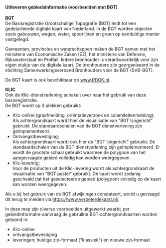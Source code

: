 #### Uitleveren gebiedsinformatie (voorbeelden met BGT)

**BGT**  \
De Basisregistratie Grootschalige Topografie (BGT) leidt tot een gedetailleerde digitale kaart van Nederland. In de BGT worden objecten zoals gebouwen, wegen, water, spoorlijnen en groen op eenduidige manier vastgelegd.

Gemeenten, provincies en waterschappen maken de BGT samen met het ministerie van Economische Zaken (EZ), het ministerie van Defensie, Rijkswaterstaat en ProRail. Iedere bronhouder is verantwoordelijk voor zijn eigen stukje van de digitale kaart. De bronhouders zijn georganiseerd in de stichting Samenwerkingsverband Bronhouders voor de BGT (SVB-BGT).

De BGT kaart is ook beschikbaar op www.PDOK.nl.

**KLIC**  \
Ook de Klic-dienstverlening schakelt over naar het gebruik van deze basisregistratie.  \
De BGT wordt op 3 plekken gebruikt:
- Klic-online (graafmelding, oriëntatieverzoek en calamiteitenmelding);  \
Als achtergrondkaart wordt hier de visualisatie van "BGT lijngericht" gebruikt. De standaardschalen van de BGT dienstverlening zijn geïmplementeerd.
- Ontvangstbevestiging;   \
Als achtergrondkaart wordt ook hier de "BGT lijngericht" gebruikt. De standaardschalen van de BGT dienstverlening zijn geïmplementeerd. Er wordt de grootste schaal gebruikt waarmee de polygoon van het aangevraagde gebied volledig kan worden weergegeven.
- Klic-levering;  \
Voor de producten uit de Klic-levering wordt als achtergrondkaart de visualisatie van "BGT pastel" gebruikt. De kaart wordt zodanig geschaald dat het geselecteerde gebied (polygoon) volledig op de kaart kan worden weergegeven.

Als u bij het gebruik van de BGT afwijkingen constateert, wordt u gevraagd dit terug te melden via https://www.verbeterdekaart.nl/.

In deze map zijn diverse voorbeelden uitgewerkt waarbij per gebiedinformatie-aanvraag de gebruikte BGT-achtergrondkaarten worden getoond in:
- Klic-online
- ontvangstbevestiging
- leveringen; huidige zip-formaat ("klassiek") en nieuwe zip-formaat